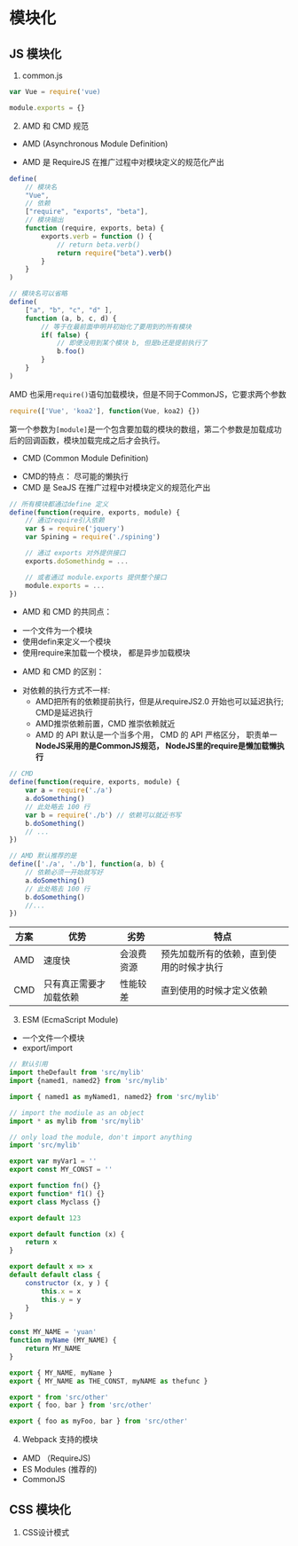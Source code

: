 # 模块化
## JS 模块化
1. common.js

```js
var Vue = require('vue)

module.exports = {}
```
2. AMD 和 CMD 规范

* AMD (Asynchronous Module Definition)
- AMD 是 RequireJS 在推广过程中对模块定义的规范化产出
```js
define(
	// 模块名
	"Vue",
	// 依赖
	["require", "exports", "beta"],
	// 模块输出
	function (require, exports, beta) {
		exports.verb = function () {
			// return beta.verb()
			return require("beta").verb()
		}
	}
)

// 模块名可以省略
define(
	["a", "b", "c", "d" ],
	function (a, b, c, d) {
		// 等于在最前面申明并初始化了要用到的所有模块
		if( false) {
			// 即便没用到某个模块 b, 但是b还是提前执行了
			b.foo()
		}
	}
)
```
AMD 也采用`require()`语句加载模块，但是不同于CommonJS，它要求两个参数
```js
require(['Vue', 'koa2'], function(Vue, koa2) {})
```
第一个参数为`[module]`是一个包含要加载的模块的数组，第二个参数是加载成功后的回调函数，模块加载完成之后才会执行。

* CMD (Common Module Definition)
- CMD的特点： 尽可能的懒执行
- CMD 是 SeaJS 在推广过程中对模块定义的规范化产出
```js
// 所有模块都通过define 定义
define(function(require, exports, module) {
	// 通过require引入依赖
	var $ = require('jquery')
	var Spining = require('./spining')

	// 通过 exports 对外提供接口
	exports.doSomethindg = ...

	// 或者通过 module.exports 提供整个接口
	module.exports = ...
})
```
* AMD 和 CMD 的共同点： 
- 一个文件为一个模块
- 使用defin来定义一个模块
- 使用require来加载一个模块， 都是异步加载模块

* AMD 和 CMD 的区别：
- 对依赖的执行方式不一样:
	- AMD把所有的依赖提前执行，但是从requireJS2.0 开始也可以延迟执行; CMD是延迟执行
	- AMD推崇依赖前置，CMD 推崇依赖就近
	- AMD 的 API 默认是一个当多个用， CMD 的 API 严格区分， 职责单一 
**NodeJS采用的是CommonJS规范， NodeJS里的require是懒加载懒执行**
```js
// CMD
define(function(require, exports, module) {   
	var a = require('./a')   
	a.doSomething()   
	// 此处略去 100 行   
	var b = require('./b') // 依赖可以就近书写   
	b.doSomething()   
	// ... 
})

// AMD 默认推荐的是
define(['./a', './b'], function(a, b) {  
	// 依赖必须一开始就写好    
	a.doSomething()    
	// 此处略去 100 行    
	b.doSomething()    
	//...
})
```

方案 | 优势 | 劣势 | 特点
--- | ---- | --- | ---
AMD | 速度快 | 会浪费资源 | 预先加载所有的依赖，直到使用的时候才执行
CMD | 只有真正需要才加载依赖 | 性能较差 | 直到使用的时候才定义依赖

3. ESM (EcmaScript Module)
- 一个文件一个模块
- export/import
```js
// 默认引用
import theDefault from 'src/mylib'
import {named1, named2} from 'src/mylib'

import { named1 as myNamed1, named2} from 'src/mylib'

// import the modiule as an object
import * as mylib from 'src/mylib'

// only load the module, don't import anything
import 'src/mylib'
```
```js
export var myVar1 = ''
export const MY_CONST = ''

export function fn() {}
export function* f1() {}
export class Myclass {}

export default 123

export default function (x) {
	return x
}

export default x => x
default default class {
	constructor (x, y ) {
		this.x = x
		this.y = y
	}
}

const MY_NAME = 'yuan'
function myName (MY_NAME) {
	return MY_NAME
}

export { MY_NAME, myName }
export { MY_NAME as THE_CONST, myNAME as thefunc }

export * from 'src/other'
export { foo, bar } from 'src/other'

export { foo as myFoo, bar } from 'src/other'
```

4. Webpack 支持的模块
- AMD （RequireJS)
- ES Modules (推荐的)
- CommonJS

## CSS 模块化
1. CSS设计模式


